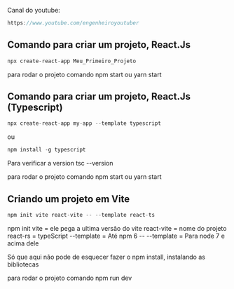 Canal do youtube:

```js
https://www.youtube.com/engenheiroyoutuber
```

## Comando para criar um projeto, React.Js

```js
npx create-react-app Meu_Primeiro_Projeto
```
para rodar o projeto
comando
npm start
ou
yarn start

## Comando para criar um projeto, React.Js (Typescript)

```js
npx create-react-app my-app --template typescript
```
ou

```js
npm install -g typescript 
```

Para verificar a version
tsc --version

para rodar o projeto
comando
npm start
ou
yarn start

## Criando um projeto em Vite

```js
npm init vite react-vite -- --template react-ts
```

npm init vite = ele pega a ultima versão do vite
react-vite = nome do projeto
react-rs = typeScript
--template = Até npm 6
-- --template = Para node 7 e acima dele

Só que aqui  não pode de esquecer fazer o npm install, instalando as bibliotecas

para rodar o projeto
comando
npm run dev